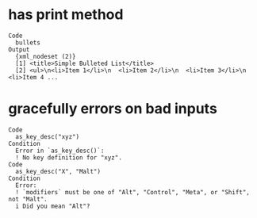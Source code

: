 # has print method

    Code
      bullets
    Output
      {xml_nodeset (2)}
      [1] <title>Simple Bulleted List</title>
      [2] <ul>\n<li>Item 1</li>\n  <li>Item 2</li>\n  <li>Item 3</li>\n  <li>Item 4 ...

# gracefully errors on bad inputs

    Code
      as_key_desc("xyz")
    Condition
      Error in `as_key_desc()`:
      ! No key definition for "xyz".
    Code
      as_key_desc("X", "Malt")
    Condition
      Error:
      ! `modifiers` must be one of "Alt", "Control", "Meta", or "Shift", not "Malt".
      i Did you mean "Alt"?


